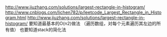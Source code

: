 http://www.jiuzhang.com/solutions/largest-rectangle-in-histogram/
http://www.cnblogs.com/lichen782/p/leetcode_Largest_Rectangle_in_Histogram.html
http://www.jiuzhang.com/solutions/largest-rectangle-in-histogram/
要知道最基本的O(n2)做法 （遍历数组，对每个元素遍历其左边的所有值）
也要知道stack的简化法
